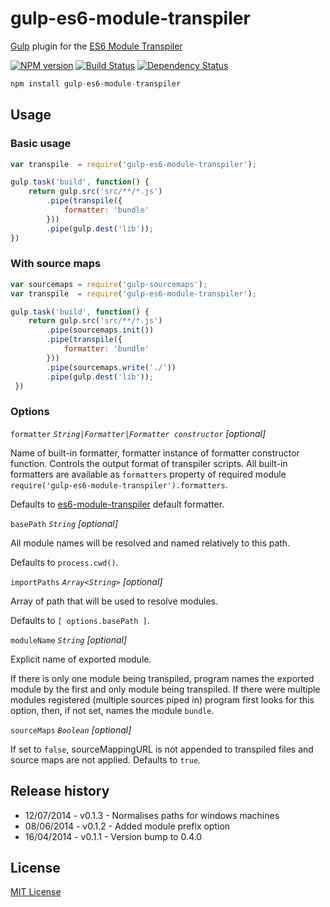 # gulp-es6-module-transpiler

[Gulp](https://github.com/gulpjs/gulp) plugin for the [ES6 Module Transpiler](https://github.com/esnext/es6-module-transpiler)

[![NPM version][npm-image]][npm-url] [![Build Status][travis-image]][travis-url] [![Dependency Status][depstat-image]][depstat-url]

```js
npm install gulp-es6-module-transpiler
```

## Usage

### Basic usage

```js
var transpile  = require('gulp-es6-module-transpiler');

gulp.task('build', function() {
    return gulp.src('src/**/*.js')
        .pipe(transpile({
            formatter: 'bundle'
        }))
        .pipe(gulp.dest('lib'));
})
```

### With source maps

```js
var sourcemaps = require('gulp-sourcemaps');
var transpile  = require('gulp-es6-module-transpiler');

gulp.task('build', function() {
    return gulp.src('src/**/*.js')
        .pipe(sourcemaps.init())
        .pipe(transpile({
            formatter: 'bundle'
        }))
        .pipe(sourcemaps.write('./'))
        .pipe(gulp.dest('lib'));
 })
 ```


### Options

```formatter``` *```String|Formatter|Formatter constructor```* *[optional]*

Name of built-in formatter, formatter instance of formatter constructor function. Controls the output format of transpiler scripts. All built-in formatters are available as ```formatters``` property of required module ```require('gulp-es6-module-transpiler').formatters```.

Defaults to [es6-module-transpiler](https://github.com/esnext/es6-module-transpiler) default formatter.

```basePath``` *```String```* *[optional]*

All module names will be resolved and named relatively to this path.

Defaults to ```process.cwd()```.

```importPaths``` *```Array<String>```* *[optional]*

Array of path that will be used to resolve modules.

Defaults to ```[ options.basePath ]```.

```moduleName``` *```String```* *[optional]*

Explicit name of exported module.

If there is only one module being transpiled, program names the exported module by the first and only module being transpiled. If there were multiple modules registered (multiple sources piped in) program first looks for this option, then, if not set, names the module ```bundle```.

```sourceMaps``` *```Boolean```* *[optional]*

If set to ```false```, sourceMappingURL is not appended to transpiled files and source maps are not applied. Defaults to ```true```.

## Release history

* 12/07/2014 - v0.1.3 - Normalises paths for windows machines
* 08/06/2014 - v0.1.2 - Added module prefix option
* 16/04/2014 - v0.1.1 - Version bump to 0.4.0

## License

[MIT License](http://en.wikipedia.org/wiki/MIT_License)

[npm-url]: https://npmjs.org/package/gulp-es6-module-transpiler
[npm-image]: https://badge.fury.io/js/gulp-es6-module-transpiler.png

[travis-url]: http://travis-ci.org/ryanseddon/gulp-es6-module-transpiler
[travis-image]: https://secure.travis-ci.org/ryanseddon/gulp-es6-module-transpiler.png?branch=master

[depstat-url]: https://david-dm.org/ryanseddon/gulp-es6-module-transpiler
[depstat-image]: https://david-dm.org/ryanseddon/gulp-es6-module-transpiler.png

